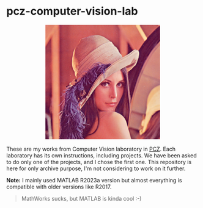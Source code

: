 # pcz-computer-vision-lab

<p align="center">
  <img src="https://github.com/furkansimsekli/pcz-computer-vision-lab/blob/main/resources/lenna.png" width=300>
</p>

These are my works from Computer Vision laboratory in [PCZ](https://pcz.pl). Each laboratory has its own instructions, including projects. We have been asked to do only one of the projects, and I chose the first one. This repository is here for only archive purpose, I'm not considering to work on it further.

**Note:** I mainly used MATLAB R2023a version but almost everything is compatible with older versions like R2017.

> MathWorks sucks, but MATLAB is kinda cool :-)


